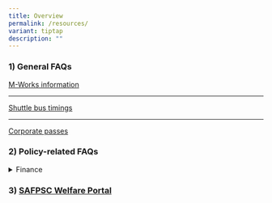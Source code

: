 ```yaml
---
title: Overview
permalink: /resources/
variant: tiptap
description: ""
---
```

<h3>1) General FAQs</h3>
<p><a href="" rel="noopener nofollow" target="_blank">M-Works information</a>
</p>
<hr>
<p><a href="" rel="noopener nofollow" target="_blank">Shuttle bus timings</a>
</p>
<hr>
<p><a href="" rel="noopener nofollow" target="_blank">Corporate passes</a>
</p>
<p></p>
<h3>2) Policy-related FAQs</h3>
<div data-type="detailGroup" class="isomer-accordion-group isomer-accordion isomer-accordion-white">
<details class="isomer-details">
<summary>Finance</summary>
<div data-type="detailsContent" class="isomer-details-content">
<p><a href="https://navi.defence.gov.sg/#/destination-page/370580" rel="noopener noreferrer nofollow" target="_blank">Small Value Purchases</a>
</p>
<p><a href="https://navi.defence.gov.sg/#/destination-page/372254" rel="noopener noreferrer nofollow" target="_blank">Approval of Requirements</a>
</p>
<p><a href="https://navi.defence.gov.sg/#/destination-page/186449" rel="noopener noreferrer nofollow" target="_blank">Finance training</a>
</p>
<p><a href="https://navi.defence.gov.sg/#/destination-page/209957" rel="noopener noreferrer nofollow" target="_blank">Learning Management System (LMS)</a>
</p>
<p><a href="https://navi.defence.gov.sg/#/destination-page/370600" rel="noopener noreferrer nofollow" target="_blank">Commitment and Payment</a>
</p>
<p><a href="https://navi.defence.gov.sg/#/destination-page/373733" rel="noopener noreferrer nofollow" target="_blank">MINDEF Corporate Credit Card</a>
</p>
<p><a href="https://navi.defence.gov.sg/#/destination-page/306590" rel="noopener noreferrer nofollow" target="_blank">Financial Control</a>
</p>
</div>
</details>
</div>
<p></p>
<h3>3) <a href="https://safpscwelfare.my.canva.site/deals" rel="noopener nofollow" target="_blank">SAFPSC Welfare Portal</a></h3>
<h3></h3>
<p></p>